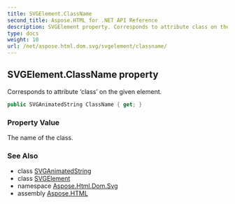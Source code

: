 ```yaml
---
title: SVGElement.ClassName
second_title: Aspose.HTML for .NET API Reference
description: SVGElement property. Corresponds to attribute class on the given element
type: docs
weight: 10
url: /net/aspose.html.dom.svg/svgelement/classname/
---
```

## SVGElement.ClassName property

Corresponds to attribute ‘class’ on the given element.

```csharp
public SVGAnimatedString ClassName { get; }
```

### Property Value

The name of the class.

### See Also

* class [SVGAnimatedString](../../../aspose.html.dom.svg.datatypes/svganimatedstring/)
* class [SVGElement](../)
* namespace [Aspose.Html.Dom.Svg](../../../aspose.html.dom.svg/)
* assembly [Aspose.HTML](../../../)
